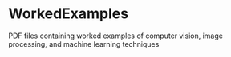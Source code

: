 # WorkedExamples
PDF files containing worked examples of computer vision, image processing, and machine learning techniques
